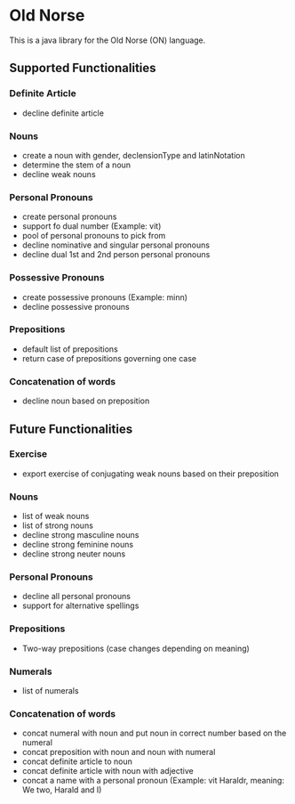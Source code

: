 # Old Norse

This is a java library for the Old Norse (ON) language.

## Supported Functionalities

### Definite Article
* decline definite article

### Nouns
* create a noun with gender, declensionType and latinNotation
* determine the stem of a noun
* decline weak nouns

### Personal Pronouns
* create personal pronouns
* support fo dual number (Example: vit)
* pool of personal pronouns to pick from
* decline nominative and singular personal pronouns
* decline dual 1st and 2nd person personal pronouns

### Possessive Pronouns
* create possessive pronouns (Example: minn)
* decline possessive pronouns

### Prepositions
* default list of prepositions
* return case of prepositions governing one case

### Concatenation of words
* decline noun based on preposition

## Future Functionalities

### Exercise
* export exercise of conjugating weak nouns based on their preposition

### Nouns
* list of weak nouns
* list of strong nouns
* decline strong masculine nouns
* decline strong feminine nouns
* decline strong neuter nouns

### Personal Pronouns
* decline all personal pronouns
* support for alternative spellings

### Prepositions
* Two-way prepositions (case changes depending on meaning)

### Numerals
* list of numerals

### Concatenation of words
* concat numeral with noun and put noun in correct number based on the numeral
* concat preposition with noun and noun with numeral
* concat definite article to noun
* concat definite article with noun with adjective
* concat a name with a personal pronoun (Example: vit Haraldr, meaning: We two, Harald and I)